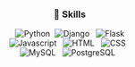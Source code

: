 <div align="center">
  
### :school_satchel: Skills <br>
  
<p>
<img alt="Python" src="https://img.shields.io/badge/Python-3766AB?style=for-the-badge&logo=Python&logoColor=white"/></a>&nbsp 
<img alt="Django" src="https://img.shields.io/badge/Django-092E20?style=for-the-badge&logo=Django&logoColor=white"/></a> &nbsp
<img alt="Flask" src="https://img.shields.io/badge/Flask-000000?style=for-the-badge&logo=Flask&logoColor=white"/></a>
 <br>
<img alt="Javascript" src="https://img.shields.io/badge/JavaScript-F7DF1E?style=for-the-badge&logo=JavaScript&logoColor=white"/></a> &nbsp
<img alt="HTML" src="https://img.shields.io/badge/HTML5-E34F26?style=for-the-badge&logo=HTML5&logoColor=white"/></a> &nbsp
<img alt="CSS" src="https://img.shields.io/badge/CSS3-1572B6?style=for-the-badge&logo=CSS3&logoColor=white"/></a> &nbsp  <br>
<img alt="MySQL" src="https://img.shields.io/badge/MySQL-4479A1?style=for-the-badge&logo=MySQL&logoColor=white"/></a> &nbsp 
<img alt="PostgreSQL" src="https://img.shields.io/badge/postgresql-4169E1?style=for-the-badge&logo=postgresql&logoColor=white"/></a> &nbsp 
</p>
</div>

<!--
**martinalee94/martinalee94** is a ✨ _special_ ✨ repository because its `README.md` (this file) appears on your GitHub profile.

Here are some ideas to get you started:

- 🔭 I’m currently working on ...
- 
- 👯 I’m looking to collaborate on ...
- 🤔 I’m looking for help with ...
- 💬 Ask me about ...
- 📫 How to reach me: ...
- 😄 Pronouns: ...
- ⚡ Fun fact: ...
-->

